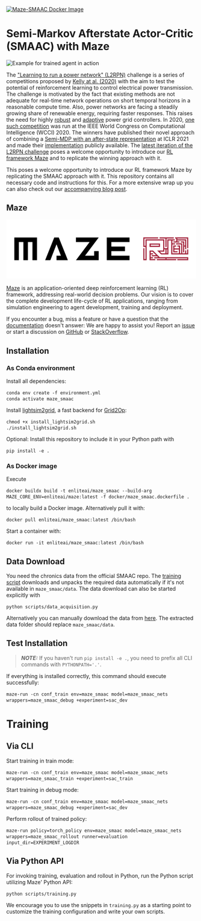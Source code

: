 [![Maze-SMAAC Docker Image](https://github.com/enlite-ai/maze_smaac/actions/workflows/github-ci.yml/badge.svg)](https://github.com/enlite-ai/maze_smaac/actions/workflows/github-ci.yml)

# Semi-Markov Afterstate Actor-Critic (SMAAC) with Maze

![Example for trained agent in action](https://cdn-images-1.medium.com/max/873/1*qYrrwQLdkf21voqSXGQ7zQ.gif)


The ["Learning to run a power network" (L2RPN)](https://l2rpn.chalearn.org/) challenge is a series of competitions proposed by [Kelly at al. (2020)](https://arxiv.org/pdf/2003.07339.pdf) with the aim to test the potential of reinforcement learning to control electrical power transmission. The challenge is motivated by the fact that existing methods are not adequate for real-time network operations on short temporal horizons in a reasonable compute time. Also, power networks are facing a steadily growing share of renewable energy, requiring faster responses. This raises the need for highly [robust](https://competitions.codalab.org/competitions/25426) and [adaptive](https://competitions.codalab.org/competitions/25427) power grid controllers.
In 2020, [one such competition](https://competitions.codalab.org/competitions/24902) was run at the IEEE World Congress on Computational Intelligence (WCCI) 2020. The winners have published their novel approach of combining a [Semi-MDP with an after-state representation](https://openreview.net/pdf?id=LmUJqB1Cz8) at ICLR 2021 and made their [implementation](https://github.com/KAIST-AILab/SMAAC) publicly available. The [latest iteration of the L2RPN challenge](https://icaps21.icaps-conference.org/Competitions/) poses a welcome opportunity to introduce our [RL framework Maze](https://github.com/enlite-ai/maze) and to replicate the winning approach with it.

This poses a welcome opportunity to introduce our RL framework Maze by replicating the SMAAC approach with it. This repository contains all necessary code and instructions for this. For a more extensive wrap up you can also check out our [accompanying blog post](https://enliteai.medium.com/reinforcing-power-grids-a-baseline-implementation-for-l2rpn-830401fd2e62).


## Maze

![Banner](https://github.com/enlite-ai/maze/raw/main/docs/source/logos/main_logo.png)

[Maze](https://github.com/enlite-ai/maze) is an application-oriented deep reinforcement learning (RL) framework, addressing real-world decision problems.
Our vision is to cover the complete development life-cycle of RL applications, ranging from simulation engineering to agent development, training and deployment.
  
If you encounter a bug, miss a feature or have a question that the [documentation](https://maze-rl.readthedocs.io/) doesn't answer: We are happy to assist you! Report an [issue](https://github.com/enlite-ai/maze/issues) or start a discussion on [GitHub](https://github.com/enlite-ai/maze/discussions) or [StackOverflow](https://stackoverflow.com/questions/tagged/maze-rl).


## Installation 

### As Conda environment

Install all dependencies:
```shell
conda env create -f environment.yml
conda activate maze_smaac
```

Install [lightsim2grid](https://github.com/BDonnot/lightsim2grid), a fast backend for [Grid2Op](https://github.com/rte-france/Grid2Op):
```shell
chmod +x install_lightsim2grid.sh
./install_lightsim2grid.sh
```

Optional: Install this repository to include it in your Python path with
```shell
pip install -e .
```

### As Docker image

Execute   
```shell
docker buildx build -t enliteai/maze_smaac --build-arg MAZE_CORE_ENV=enliteai/maze:latest -f docker/maze_smaac.dockerfile .
```
to locally build a Docker image. Alternatively pull it with:
```shell
docker pull enliteai/maze_smaac:latest /bin/bash
```
Start a container with:
```shell
docker run -it enliteai/maze_smaac:latest /bin/bash
```

## Data Download

You need the chronics data from the official SMAAC repo. The [training script](#via-python-api) downloads and unpacks the required data automatically if it's not available in `maze_smaac/data`. The data download can also be started explicitly with
```shell
python scripts/data_acquisition.py
```

Alternatively you can manually download the data from [here](https://drive.google.com/file/d/15oW1Wq7d6cu6EFS2P7A0cRhyv8u_UqWA/view?usp=sharing). The extracted data folder should replace `maze_smaac/data`.

## Test Installation

> **_NOTE:_**  If you haven't run `pip install -e .`, you need to prefix all CLI commands with `PYTHONPATH='.'`.

If everything is installed correctly, this command should execute successfully:
```shell
maze-run -cn conf_train env=maze_smaac model=maze_smaac_nets wrappers=maze_smaac_debug +experiment=sac_dev

```

# Training

## Via CLI 

Start training in train mode: 
```shell
maze-run -cn conf_train env=maze_smaac model=maze_smaac_nets wrappers=maze_smaac_train +experiment=sac_train
```

Start training in debug mode: 
```shell
maze-run -cn conf_train env=maze_smaac model=maze_smaac_nets wrappers=maze_smaac_debug +experiment=sac_dev
```

Perform rollout of trained policy:
```shell
maze-run policy=torch_policy env=maze_smaac model=maze_smaac_nets wrappers=maze_smaac_rollout runner=evaluation input_dir=EXPERIMENT_LOGDIR
``` 

## Via Python API 

For invoking training, evaluation and rollout in Python, run the Python script utilizing Maze' Python API:  
```shell
python scripts/training.py
```
We encourage you to use the snippets in `training.py` as a starting point to customize the training configuration and write your own scripts.   
